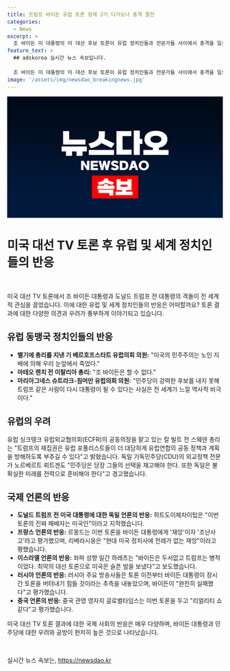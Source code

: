 ```yaml
---
title: 트럼프 바이든 유럽 토론 정계 2기 다가오나 충격 졸전
categories:
  - News
excerpt: >
  조 바이든 미 대통령의 미 대선 후보 토론이 유럽 정치인들과 전문가들 사이에서 충격을 일으키고 있습니다. 바이든 대통령의 무기력한 모습과 무력한 반응으로 유럽의 극우 포퓰리스트 세력이 약화될 것을 우려하고 있으며, 트럼프 전 대통령의 재집권에 대비하는 요구도 커지고 있습니다. 유럽의 동맹국들은 바이든 대통령에게 실망하고 있으며, 민주당이 강력한 후보를 내지 못해 트럼프 같은 사람이 다시 대통령이 될 수 있다는 우려가 커지고 있습니다. 이번 토론으로 중국과 러시아 언론들은 바이든 대통령의 무능력을 비판하고 있으며, 미국 정치에 대한 비관적인 시각을 품고 있습니다. 독일과 프랑스 등 유럽 국가의 정치인들은 미국의 민주주의가 위기에 처했으며, 민주당은 강력한 후보를 내지 못했다고 지적하고 있습니다.
feature_text: >
  ## adskorea 실시간 뉴스 속보입니다.

  조 바이든 미 대통령의 미 대선 후보 토론이 유럽 정치인들과 전문가들 사이에서 충격을 일으키고 있습니다. 바이든 대통령의 무기력한 모습과 무력한 반응으로 유럽의 극우 포퓰리스트 세력이 약화될 것을 우려하고 있으며, 트럼프 전 대통령의 재집권에 대비하는 요구도 커지고 있습니다. 유럽의 동맹국들은 바이든 대통령에게 실망하고 있으며, 민주당이 강력한 후보를 내지 못해 트럼프 같은 사람이 다시 대통령이 될 수 있다는 우려가 커지고 있습니다. 이번 토론으로 중국과 러시아 언론들은 바이든 대통령의 무능력을 비판하고 있으며, 미국 정치에 대한 비관적인 시각을 품고 있습니다. 독일과 프랑스 등 유럽 국가의 정치인들은 미국의 민주주의가 위기에 처했으며, 민주당은 강력한 후보를 내지 못했다고 지적하고 있습니다.
image: '/assets/img/newsdao_breakingnews.jpg'
---
```


<p><img src="/assets/img/newsdao_breakingnews.jpg" alt="adskorea 속보" /></p>

<h1 data-ke-size="size26">미국 대선 TV 토론 후 유럽 및 세계 정치인들의 반응</h1>

<p data-ke-size="size16">&nbsp;</p>

<p data-ke-size="size16">미국 대선 TV 토론에서 조 바이든 대통령과 도널드 트럼프 전 대통령의 격돌이 전 세계적 관심을 끌었습니다. 이에 대한 유럽 및 세계 정치인들의 반응은 어떠할까요? 토론 결과에 대한 다양한 의견과 우려가 풍부하게 이야기되고 있습니다.</p>

<h2 data-ke-size="size24">유럽 동맹국 정치인들의 반응</h2>

<ul>
    <li><b>벨기에 총리를 지낸 기 베르호프스타트 유럽의회 의원:</b> "미국의 민주주의는 노인 지배에 의해 우리 눈앞에서 죽었다."</li>
    <li><b>마테오 렌치 전 이탈리아 총리:</b> "조 바이든은 할 수 없다."</li>
    <li><b>마리아그네스 슈트라크-침머만 유럽의회 의원:</b> "민주당이 강력한 후보를 내지 못해 트럼프 같은 사람이 다시 대통령이 될 수 있다는 사실은 전 세계가 느낄 역사적 비극이다."</li>
</ul>

<h2 data-ke-size="size24">유럽의 우려</h2>

<p data-ke-size="size16">유럽 싱크탱크 유럽외교협의회(ECFR)의 공동의장을 맡고 있는 칼 빌트 전 스웨덴 총리는 "트럼프의 재집권은 유럽 포퓰리스트들이 더 대담하게 유럽연합의 공동 정책과 계획을 방해하도록 부추길 수 있다"고 밝혔습니다. 독일 기독민주당(CDU)의 외교정책 전문가 노르베르트 뢰트겐도 "민주당은 당장 그들의 선택을 재고해야 한다. 또한 독일은 불확실한 미래를 전력으로 준비해야 한다"고 경고했습니다.</p>

<h2 data-ke-size="size24">국제 언론의 반응</h2>

<ul>
    <li><b>도널드 트럼프 전 미국 대통령에 대한 독일 언론의 반응:</b> 쥐트도이체차이텁은 "이번 토론의 진짜 패배자는 미국인"이라고 지적했습니다.</li>
    <li><b>프랑스 언론의 반응:</b> 르몽드는 이번 토론을 바이든 대통령에게 '재앙'이자 '조난사고'라고 평가했으며, 리베라시옹은 "현대 미국 정치사에 전례가 없는 재앙"이라고 평했습니다.</li>
    <li><b>이스라엘 언론의 반응:</b> 좌파 성향 일간 하레츠는 "바이든은 두서없고 트럼프는 병적이었다. 최악의 대선 토론으로 미국은 슬픈 밤을 보냈다"고 보도했습니다.</li>
    <li><b>러시아 언론의 반응:</b> 러시아 주요 방송사들은 토론 이전부터 바이든 대통령이 장시간 토론을 버텨내기 힘들 것이라는 추측을 내놓았으며, 바이든이 "완전히 실패했다"고 평가했습니다.</li>
    <li><b>중국 언론의 반응:</b> 중국 관영 영자지 글로벌타임스는 이번 토론을 두고 "리얼리티 쇼 같다"고 평가했습니다.</li>
</ul>

<p data-ke-size="size16">미국 대선 TV 토론 결과에 대한 국제 사회의 반응은 매우 다양하며, 바이든 대통령과 민주당에 대한 우려와 공방이 현저히 높은 것으로 나타났습니다.</p>

<p data-ke-size="size16">&nbsp;</p>
실시간 뉴스 속보는, <a href="https://newsdao.kr" rel="dofollow">https://newsdao.kr</a>


